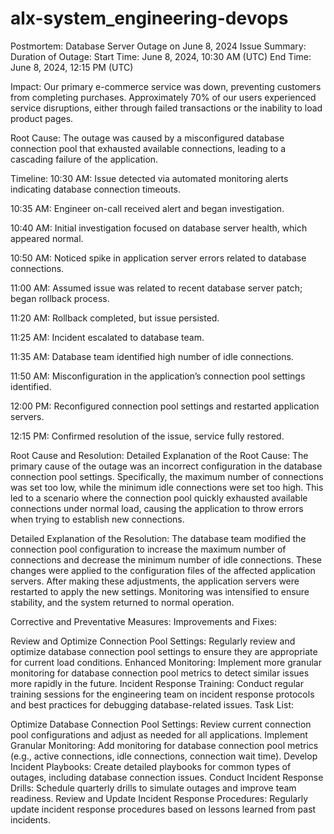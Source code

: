 # alx-system_engineering-devops
Postmortem: Database Server Outage on June 8, 2024
Issue Summary:
Duration of Outage:
Start Time: June 8, 2024, 10:30 AM (UTC)
End Time: June 8, 2024, 12:15 PM (UTC)

Impact:
Our primary e-commerce service was down, preventing customers from completing purchases. Approximately 70% of our users experienced service disruptions, either through failed transactions or the inability to load product pages.

Root Cause:
The outage was caused by a misconfigured database connection pool that exhausted available connections, leading to a cascading failure of the application.

Timeline:
10:30 AM: Issue detected via automated monitoring alerts indicating database connection timeouts.

10:35 AM: Engineer on-call received alert and began investigation.

10:40 AM: Initial investigation focused on database server health, which appeared normal.

10:50 AM: Noticed spike in application server errors related to database connections.

11:00 AM: Assumed issue was related to recent database server patch; began rollback process.

11:20 AM: Rollback completed, but issue persisted.

11:25 AM: Incident escalated to database team.

11:35 AM: Database team identified high number of idle connections.

11:50 AM: Misconfiguration in the application’s connection pool settings identified.

12:00 PM: Reconfigured connection pool settings and restarted application servers.

12:15 PM: Confirmed resolution of the issue, service fully restored.

Root Cause and Resolution:
Detailed Explanation of the Root Cause:
The primary cause of the outage was an incorrect configuration in the database connection pool settings. Specifically, the maximum number of connections was set too low, while the minimum idle connections were set too high. This led to a scenario where the connection pool quickly exhausted available connections under normal load, causing the application to throw errors when trying to establish new connections.

Detailed Explanation of the Resolution:
The database team modified the connection pool configuration to increase the maximum number of connections and decrease the minimum number of idle connections. These changes were applied to the configuration files of the affected application servers. After making these adjustments, the application servers were restarted to apply the new settings. Monitoring was intensified to ensure stability, and the system returned to normal operation.


Corrective and Preventative Measures:
Improvements and Fixes:

Review and Optimize Connection Pool Settings: Regularly review and optimize database connection pool settings to ensure they are appropriate for current load conditions.
Enhanced Monitoring: Implement more granular monitoring for database connection pool metrics to detect similar issues more rapidly in the future.
Incident Response Training: Conduct regular training sessions for the engineering team on incident response protocols and best practices for debugging database-related issues.
Task List:

 Optimize Database Connection Pool Settings: Review current connection pool configurations and adjust as needed for all applications.
 Implement Granular Monitoring: Add monitoring for database connection pool metrics (e.g., active connections, idle connections, connection wait time).
 Develop Incident Playbooks: Create detailed playbooks for common types of outages, including database connection issues.
 Conduct Incident Response Drills: Schedule quarterly drills to simulate outages and improve team readiness.
 Review and Update Incident Response Procedures: Regularly update incident response procedures based on lessons learned from past incidents.
